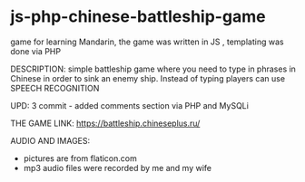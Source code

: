 # js-php-chinese-battleship-game
game for learning Mandarin, the game was written in JS , templating was done via PHP

DESCRIPTION:
simple battleship game where you need to type in phrases in Chinese in order to sink an enemy ship.
Instead of typing players can use SPEECH RECOGNITION

UPD: 3 commit - added comments section via PHP and MySQLi

THE GAME LINK:
https://battleship.chineseplus.ru/

AUDIO AND IMAGES:
- pictures are from flaticon.com
- mp3 audio files were recorded by me and my wife
